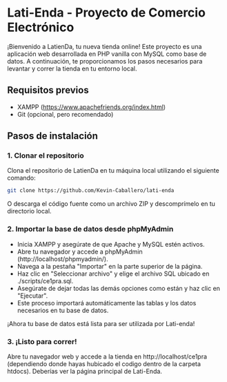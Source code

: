 # Lati-Enda - Proyecto de Comercio Electrónico

¡Bienvenido a LatienDa, tu nueva tienda online! Este proyecto es una aplicación web desarrollada en PHP vanilla con MySQL como base de datos. A continuación, te proporcionamos los pasos necesarios para levantar y correr la tienda en tu entorno local.

## Requisitos previos

- XAMPP (https://www.apachefriends.org/index.html)
- Git (opcional, pero recomendado)

## Pasos de instalación

### 1. Clonar el repositorio

Clona el repositorio de LatienDa en tu máquina local utilizando el siguiente comando:

```bash
git clone https://github.com/Kevin-Caballero/lati-enda
```

O descarga el código fuente como un archivo ZIP y descomprímelo en tu directorio local.

### 2. Importar la base de datos desde phpMyAdmin

- Inicia XAMPP y asegúrate de que Apache y MySQL estén activos.
- Abre tu navegador y accede a phpMyAdmin (http://localhost/phpmyadmin/).
- Navega a la pestaña "Importar" en la parte superior de la página.
- Haz clic en "Seleccionar archivo" y elige el archivo SQL ubicado en ./scripts/ce1pra.sql.
- Asegúrate de dejar todas las demás opciones como están y haz clic en "Ejecutar".
- Este proceso importará automáticamente las tablas y los datos necesarios en tu base de datos.

¡Ahora tu base de datos está lista para ser utilizada por Lati-enda!

### 3. ¡Listo para correr!

Abre tu navegador web y accede a la tienda en http://localhost/ce1pra (dependiendo donde hayas hubicado el codigo dentro de la carpeta htdocs). Deberías ver la página principal de Lati-Enda.

